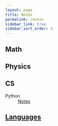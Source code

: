 ```yaml
---
layout: page
title: Notes
permalink: /notes
sidebar_link: true
sidebar_sort_order: 4
---
```


<h2>Math</h2>

<h2>Physics</h2>

<h2>CS</h2>
<dl>
  <dt>Python</dt>
  <dd><a href="{{ "/notes/CS/python/" | relative_url }}">Notes</a></dd>
</dl>

<h2><a href="{{ "/notes/languages/" | relative_url }}">Languages</a></h2>
